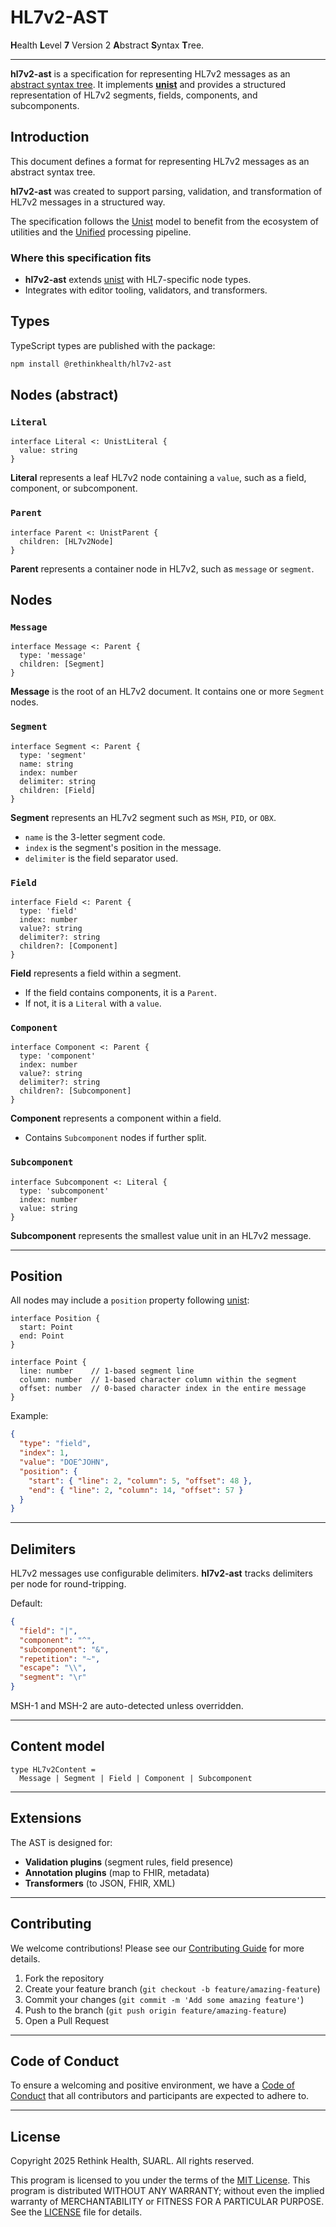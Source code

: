 # HL7v2-AST

**H**ealth **L**evel **7** Version 2 **A**bstract **S**yntax **T**ree.

***

**hl7v2-ast** is a specification for representing HL7v2 messages as an [abstract syntax tree](https://en.wikipedia.org/wiki/Abstract_syntax_tree). It implements **[unist](https://github.com/syntax-tree/unist)** and provides a structured representation of HL7v2 segments, fields, components, and subcomponents.

## Introduction

This document defines a format for representing HL7v2 messages as an abstract syntax tree. 

**hl7v2-ast** was created to support parsing, validation, and transformation of HL7v2 messages in a structured way.

The specification follows the [Unist](https://github.com/syntax-tree/unist) model to benefit from the ecosystem of utilities and the [Unified](https://unifiedjs.com) processing pipeline.

### Where this specification fits

- **hl7v2-ast** extends [unist](https://github.com/syntax-tree/unist) with HL7-specific node types.
- Integrates with editor tooling, validators, and transformers.


## Types

TypeScript types are published with the package:

```sh
npm install @rethinkhealth/hl7v2-ast
```

## Nodes (abstract)

### `Literal`

```idl
interface Literal <: UnistLiteral {
  value: string
}
```

**Literal** represents a leaf HL7v2 node containing a `value`, such as a field,
component, or subcomponent.

### `Parent`

```idl
interface Parent <: UnistParent {
  children: [HL7v2Node]
}
```

**Parent** represents a container node in HL7v2, such as `message` or `segment`.

## Nodes

### `Message`

```idl
interface Message <: Parent {
  type: 'message'
  children: [Segment]
}
```

**Message** is the root of an HL7v2 document. It contains one or more `Segment` nodes.

### `Segment`

```idl
interface Segment <: Parent {
  type: 'segment'
  name: string
  index: number
  delimiter: string
  children: [Field]
}
```

**Segment** represents an HL7v2 segment such as `MSH`, `PID`, or `OBX`.

* `name` is the 3-letter segment code.
* `index` is the segment's position in the message.
* `delimiter` is the field separator used.

### `Field`

```idl
interface Field <: Parent {
  type: 'field'
  index: number
  value?: string
  delimiter?: string
  children?: [Component]
}
```

**Field** represents a field within a segment.

* If the field contains components, it is a `Parent`.
* If not, it is a `Literal` with a `value`.

### `Component`

```idl
interface Component <: Parent {
  type: 'component'
  index: number
  value?: string
  delimiter?: string
  children?: [Subcomponent]
}
```

**Component** represents a component within a field.

* Contains `Subcomponent` nodes if further split.

### `Subcomponent`

```idl
interface Subcomponent <: Literal {
  type: 'subcomponent'
  index: number
  value: string
}
```

**Subcomponent** represents the smallest value unit in an HL7v2 message.

---

## Position

All nodes may include a `position` property following [unist]((https://github.com/syntax-tree/unist)):

```idl
interface Position {
  start: Point
  end: Point
}

interface Point {
  line: number    // 1-based segment line
  column: number  // 1-based character column within the segment
  offset: number  // 0-based character index in the entire message
}
```

Example:

```json
{
  "type": "field",
  "index": 1,
  "value": "DOE^JOHN",
  "position": {
    "start": { "line": 2, "column": 5, "offset": 48 },
    "end": { "line": 2, "column": 14, "offset": 57 }
  }
}
```

---

## Delimiters

HL7v2 messages use configurable delimiters. **hl7v2-ast** tracks delimiters per node for round-tripping.

Default:

```json
{
  "field": "|",
  "component": "^",
  "subcomponent": "&",
  "repetition": "~",
  "escape": "\\",
  "segment": "\r"
}
```

MSH-1 and MSH-2 are auto-detected unless overridden.

---

## Content model

```idl
type HL7v2Content =
  Message | Segment | Field | Component | Subcomponent
```

---

## Extensions

The AST is designed for:

* **Validation plugins** (segment rules, field presence)
* **Annotation plugins** (map to FHIR, metadata)
* **Transformers** (to JSON, FHIR, XML)


---

## Contributing

We welcome contributions! Please see our [Contributing Guide](CONTRIBUTING.md) for more details.

1. Fork the repository
2. Create your feature branch (`git checkout -b feature/amazing-feature`)
3. Commit your changes (`git commit -m 'Add some amazing feature'`)
4. Push to the branch (`git push origin feature/amazing-feature`)
5. Open a Pull Request

---

## Code of Conduct

To ensure a welcoming and positive environment, we have a [Code of Conduct](CODE_OF_CONDUCT.md) that all contributors and participants are expected to adhere to.

---

## License

Copyright 2025 Rethink Health, SUARL. All rights reserved.

This program is licensed to you under the terms of the [MIT License](https://opensource.org/licenses/MIT). This program is distributed WITHOUT ANY WARRANTY; without even the implied warranty of MERCHANTABILITY or FITNESS FOR A PARTICULAR PURPOSE. See the [LICENSE](LICENSE) file for details.